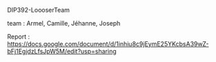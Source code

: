 DIP392-LoooserTeam

team : Armel, Camille, Jéhanne, Joseph 


Report : https://docs.google.com/document/d/1inhiu8c9jEymE25YKcbsA39wZ-bFj1EgjdzLfsJpW5M/edit?usp=sharing
